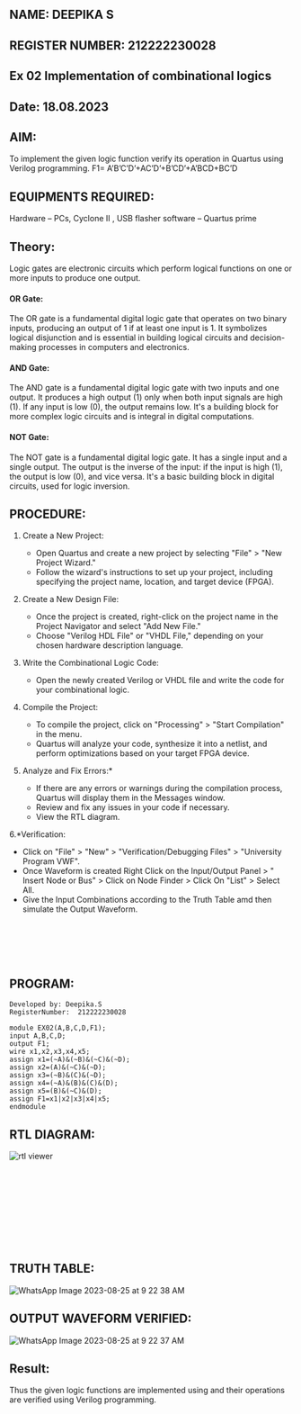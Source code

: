 ## NAME: DEEPIKA S
## REGISTER NUMBER: 212222230028
## Ex 02 Implementation of combinational logics
## Date: 18.08.2023
## AIM:
To implement the given logic function verify its operation in Quartus using Verilog programming.
 F1= A’B’C’D’+AC’D’+B’CD’+A’BCD+BC’D
## EQUIPMENTS REQUIRED:
   Hardware – PCs, Cyclone II , USB flasher
   software – Quartus prime
## Theory:
Logic gates are electronic circuits which perform logical functions on one or more inputs to produce one output.
#### OR Gate:
The OR gate is a fundamental digital logic gate that operates on two binary inputs, producing an output of 1 if at least one input is 1. It symbolizes logical disjunction and is essential in building logical circuits and decision-making processes in computers and electronics.
#### AND Gate:
The AND gate is a fundamental digital logic gate with two inputs and one output. It produces a high output (1) only when both input signals are high (1). If any input is low (0), the output remains low. It's a building block for more complex logic circuits and is integral in digital computations.
#### NOT Gate:
The NOT gate is a fundamental digital logic gate. It has a single input and a single output. The output is the inverse of the input: if the input is high (1), the output is low (0), and vice versa. It's a basic building block in digital circuits, used for logic inversion.
## PROCEDURE:
1. Create a New Project:
   - Open Quartus and create a new project by selecting "File" > "New Project Wizard."
   - Follow the wizard's instructions to set up your project, including specifying the project name, location, and target device (FPGA).

2. Create a New Design File:
   - Once the project is created, right-click on the project name in the Project Navigator and select "Add New File."
   - Choose "Verilog HDL File" or "VHDL File," depending on your chosen hardware description language.

3. Write the Combinational Logic Code:
   - Open the newly created Verilog or VHDL file and write the code for your combinational logic.
     
4. Compile the Project:
   - To compile the project, click on "Processing" > "Start Compilation" in the menu.
   - Quartus will analyze your code, synthesize it into a netlist, and perform optimizations based on your target FPGA device.

5. Analyze and Fix Errors:*
   - If there are any errors or warnings during the compilation process, Quartus will display them in the Messages window.
   - Review and fix any issues in your code if necessary.
   - View the RTL diagram.

6.*Verification:
   - Click on "File" > "New" > "Verification/Debugging Files" > "University Program VWF".
   - Once Waveform is created Right Click on the Input/Output Panel > " Insert Node or Bus" > Click on Node Finder > Click On "List" > Select All.
   - Give the Input Combinations according to the Truth Table amd then simulate the Output Waveform.

<br>
<br>
<br>
<br>


## PROGRAM:
```
Developed by: Deepika.S
RegisterNumber:  212222230028
```
```
module EX02(A,B,C,D,F1);
input A,B,C,D;
output F1;
wire x1,x2,x3,x4,x5;
assign x1=(~A)&(~B)&(~C)&(~D);
assign x2=(A)&(~C)&(~D);
assign x3=(~B)&(C)&(~D);
assign x4=(~A)&(B)&(C)&(D);
assign x5=(B)&(~C)&(D);
assign F1=x1|x2|x3|x4|x5;
endmodule
```
## RTL DIAGRAM:
![rtl viewer](https://github.com/deepikasrinivasans/Experiment--02-Implementation-of-combinational-logic-/assets/119393935/086d3cf1-23a1-4853-b9c7-116ed8c5583e)

<br>
<br>
<br>
<br>
<br>
<br>
<br>
<br>

## TRUTH TABLE:
![WhatsApp Image 2023-08-25 at 9 22 38 AM](https://github.com/deepikasrinivasans/Experiment--02-Implementation-of-combinational-logic-/assets/119393935/6bef0fc3-1701-4d10-bc25-16341339eacb)
## OUTPUT WAVEFORM VERIFIED:
![WhatsApp Image 2023-08-25 at 9 22 37 AM](https://github.com/deepikasrinivasans/Experiment--02-Implementation-of-combinational-logic-/assets/119393935/209ba492-6b93-4c81-9aea-3ab948a6bb92)
## Result:
Thus the given logic functions are implemented using  and their operations are verified using Verilog programming.
